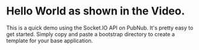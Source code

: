 # Hello World as shown in the Video.

This is a quick demo using the Socket.IO API on PubNub.
It's pretty easy to get started.
Simply copy and paste a bootstrap directory to create a template
for your base application.


